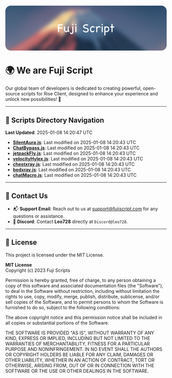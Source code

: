 ![Banner](.github/b.webp)

# 🌍 **We are Fuji Script**

Our global team of developers is dedicated to creating powerful, open-source scripts for Rise Client, designed to enhance your experience and unlock new possibilities! 🌟

---
<!-- SCRIPTS_NAVIGATION_START -->
## 📂 **Scripts Directory Navigation**

**Last Updated**: 2025-01-08 14:20:47 UTC

- **[SilentAura.js](scripts/SilentAura.js)**: Last modified on 2025-01-08 14:20:43 UTC
- **[ChatBypass.js](scripts/ChatBypass.js)**: Last modified on 2025-01-08 14:20:43 UTC
- **[jetpackFly.js](scripts/jetpackFly.js)**: Last modified on 2025-01-08 14:20:43 UTC
- **[velocityHylex.js](scripts/velocityHylex.js)**: Last modified on 2025-01-08 14:20:43 UTC
- **[chestxray.js](scripts/chestxray.js)**: Last modified on 2025-01-08 14:20:43 UTC
- **[bedxray.js](scripts/bedxray.js)**: Last modified on 2025-01-08 14:20:43 UTC
- **[chatMacro.js](scripts/chatMacro.js)**: Last modified on 2025-01-08 14:20:43 UTC

<!-- SCRIPTS_NAVIGATION_END -->

---

## 💬 **Contact Us**  
- 📬 **Support Email**: Reach out to us at [support@fujiscript.com](mailto:support@fujiscript.com) for any questions or assistance.  
- 💬 **Discord**: Contact **Leo728** directly at `Discord@leo728`.

---

## 📜 **License**

This project is licensed under the MIT License.  

**MIT License**  
Copyright (c) 2023 Fuji Scripts  

Permission is hereby granted, free of charge, to any person obtaining a copy of this software and associated documentation files (the "Software"), to deal in the Software without restriction, including without limitation the rights to use, copy, modify, merge, publish, distribute, sublicense, and/or sell copies of the Software, and to permit persons to whom the Software is furnished to do so, subject to the following conditions:  

The above copyright notice and this permission notice shall be included in all copies or substantial portions of the Software.  

THE SOFTWARE IS PROVIDED "AS IS", WITHOUT WARRANTY OF ANY KIND, EXPRESS OR IMPLIED, INCLUDING BUT NOT LIMITED TO THE WARRANTIES OF MERCHANTABILITY, FITNESS FOR A PARTICULAR PURPOSE AND NONINFRINGEMENT. IN NO EVENT SHALL THE AUTHORS OR COPYRIGHT HOLDERS BE LIABLE FOR ANY CLAIM, DAMAGES OR OTHER LIABILITY, WHETHER IN AN ACTION OF CONTRACT, TORT OR OTHERWISE, ARISING FROM, OUT OF OR IN CONNECTION WITH THE SOFTWARE OR THE USE OR OTHER DEALINGS IN THE SOFTWARE.  
